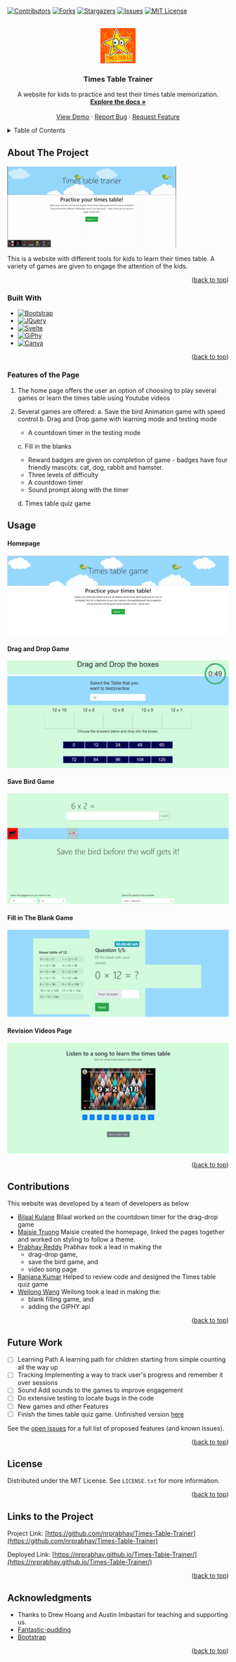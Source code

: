 <!-- Improved compatibility of back to top link: See: https://github.com/othneildrew/Best-README-Template/pull/73 -->
<a name="readme-top"></a>
<!--
*** Thanks for checking out the Best-README-Template. If you have a suggestion
*** that would make this better, please fork the repo and create a pull request
*** or simply open an issue with the tag "enhancement".
*** Don't forget to give the project a star!
*** Thanks again! Now go create something AMAZING! :D
-->



<!-- PROJECT SHIELDS -->
<!--
*** I'm using markdown "reference style" links for readability.
*** Reference links are enclosed in brackets [ ] instead of parentheses ( ).
*** See the bottom of this document for the declaration of the reference variables
*** for contributors-url, forks-url, etc. This is an optional, concise syntax you may use.
*** https://www.markdownguide.org/basic-syntax/#reference-style-links
-->
[![Contributors][contributors-shield]][contributors-url] [![Forks][forks-shield]][forks-url] [![Stargazers][stars-shield]][stars-url] [![Issues][issues-shield]][issues-url] [![MIT License][license-shield]][license-url]



<!-- PROJECT LOGO -->
<br />
<div align="center">
  <a href="https://github.com/nrprabhav/Group-Project">
    <img src="images/logo.jpg" alt="Logo" width="80" height="80">
  </a>

<h3 align="center">Times Table Trainer</h3>

  <p align="center">
    A website for kids to practice and test their times table memorization.
    <br />
    <a href="https://github.com/nrprabhav/Group-Project"><strong>Explore the docs »</strong></a>
    <br />
    <br />
    <a href="https://github.com/nrprabhav/Group-Project">View Demo</a>
    ·
    <a href="https://github.com/nrprabhav/Group-Project/issues">Report Bug</a>
    ·
    <a href="https://github.com/nrprabhav/Group-Project/issues">Request Feature</a>
  </p>
</div>



<!-- TABLE OF CONTENTS -->
<details>
  <summary>Table of Contents</summary>
  <ol>
    <li>
      <a href="#about-the-project">About The Project</a>
      <ul>
        <li><a href="#built-with">Built With</a></li>
      </ul>
    </li>
    <li><a href="#features-of-the-page">Features of the Page</a></li>
    <li><a href="#future-work">Future Work</a></li>
    <li><a href="#contributions">Contributions</a></li>
    <li><a href="#license">License</a></li>
    <li><a href="#contact">Contact</a></li>
    <li><a href="#acknowledgments">Acknowledgments</a></li>
  </ol>
</details>



<!-- ABOUT THE PROJECT -->
## About The Project

[![Time Table Trainer Screen Shot][product-screenshot]](./images/Times-table-game.gif)

This is a website with different tools for kids to learn their times table. A variety of games are given to engage the attention of the kids.

<p align="right">(<a href="#readme-top">back to top</a>)</p>



### Built With

* [![Bootstrap][Bootstrap.com]][Bootstrap-url]
* [![JQuery][JQuery.com]][JQuery-url]
* [![Svelte][youtube.dev]][youtube-url]
* [![GiPhy][giphy.com]][giphy-url]
* [![Canva][canva.com]][canva-url]

<p align="right">(<a href="#readme-top">back to top</a>)</p>


<!-- Features of the Page -->
### Features of the Page
1. The home page offers the user an option of choosing to play several games or learn the times table using Youtube videos
2. Several games are offered:
    a. Save the bird Animation game with speed control
    b. Drag and Drop game with learning mode and testing mode
    - A countdown timer in the testing mode

    c. Fill in the blanks
    - Reward badges are given on completion of game - badges have four friendly mascots: cat, dog, rabbit and hamster.
    - Three levels of difficulty
    - A countdown timer
    - Sound prompt along with the timer

    d. Times table quiz game

<!-- USAGE EXAMPLES -->
## Usage

#### Homepage

![homepage-screenshot](./images/homepage-screenshot.png)

#### Drag and Drop Game

![drag-and-drop-game-screenshot](./images/drag-and-drop-screenshot.png)

#### Save Bird Game

![save-bird-game-screenshot](./images/save-bird-game-screenshot.png)

#### Fill in The Blank Game

![fill-in-blank-screenshot](./images/fill-in-blank-screenshot.png)


#### Revision Videos Page

![revision-youtube-screenshot](./images/youtube-revision-screenshot.png)


<p align="right">(<a href="#readme-top">back to top</a>)</p>


<!-- CONTRIBUTING -->
## Contributions

This website was developed by a team of developers as below

- [Bilaal Kulane](https://github.com/bilaalgithub)
  Bilaal worked on the countdown timer for the drag-drop game
- [Maisie Truong](https://github.com/mtruong1995)
  Maisie created the homepage, linked the pages together and worked on styling to follow a theme.
- [Prabhav Reddy](https://github.com/nrprabhav)
  Prabhav took a lead in making the 
  - drag-drop game, 
  - save the bird game, and 
  - video song page
- [Ranjana Kumar](https://github.com/kumarranjana)
  Helped to review code and designed the Times table quiz game
- [Weilong Wang](https://github.com/V7lanw)
  Weilong took a lead in making the:
  - blank filling game, and
  - adding the GIPHY api


<p align="right">(<a href="#readme-top">back to top</a>)</p>

<!-- ROADMAP -->
## Future Work

- [ ] Learning Path
      A learning path for children starting from simple counting all the way up
- [ ] Tracking
      Implementing a way to track user's progress and remember it over sessions
- [ ] Sound
      Add sounds to the games to improve engagement
- [ ] Do extensive testing to locate bugs in the code
- [ ] New games and other Features
- [ ] Finish the times table quiz game. Unfinished version [here](https://nrprabhav.github.io/Times-Table-Trainer/HighScore-web-page/index.html)

See the [open issues](https://github.com/nrprabhav/Group-Project/issues) for a full list of proposed features (and known issues).

<p align="right">(<a href="#readme-top">back to top</a>)</p>


<!-- LICENSE -->
## License

Distributed under the MIT License. See `LICENSE.txt` for more information.

<p align="right">(<a href="#readme-top">back to top</a>)</p>



<!-- CONTACT -->
## Links to the Project

Project Link: [https://github.com/nrprabhav/Times-Table-Trainer](https://github.com/nrprabhav/Times-Table-Trainer)

Deployed Link: [https://nrprabhav.github.io/Times-Table-Trainer/](https://nrprabhav.github.io/Times-Table-Trainer/)

<p align="right">(<a href="#readme-top">back to top</a>)</p>



<!-- ACKNOWLEDGMENTS -->
## Acknowledgments

* Thanks to Drew Hoang and Austin Imbastari for teaching and supporting us.
* [Fantastic-pudding](https://fantastic-pudding.vercel.app/)
* [Bootstrap](https://getbootstrap.com/)

<p align="right">(<a href="#readme-top">back to top</a>)</p>



<!-- MARKDOWN LINKS & IMAGES -->
<!-- https://www.markdownguide.org/basic-syntax/#reference-style-links -->
[contributors-shield]: https://img.shields.io/github/contributors/nrprabhav/Group-Project.svg?style=for-the-badge
[contributors-url]: https://github.com/nrprabhav/Group-Project/graphs/contributors
[forks-shield]: https://img.shields.io/github/forks/nrprabhav/Group-Project.svg?style=for-the-badge
[forks-url]: https://github.com/nrprabhav/Group-Project/network/members
[stars-shield]: https://img.shields.io/github/stars/nrprabhav/Group-Project.svg?style=for-the-badge
[stars-url]: https://github.com/nrprabhav/Group-Project/stargazers
[issues-shield]: https://img.shields.io/github/issues/nrprabhav/Group-Project.svg?style=for-the-badge
[issues-url]: https://github.com/nrprabhav/Group-Project/issues
[license-shield]: https://img.shields.io/github/license/nrprabhav/Group-Project.svg?style=for-the-badge
[license-url]: https://github.com/nrprabhav/Group-Project/blob/master/LICENSE.txt
[linkedin-shield]: https://img.shields.io/badge/-LinkedIn-black.svg?style=for-the-badge&logo=linkedin&colorB=555
[linkedin-url]: https://linkedin.com/in/linkedin_username
[product-screenshot]: images/Times-table-game.gif
[Next.js]: https://img.shields.io/badge/next.js-000000?style=for-the-badge&logo=nextdotjs&logoColor=white
[Next-url]: https://nextjs.org/
[React.js]: https://img.shields.io/badge/React-20232A?style=for-the-badge&logo=react&logoColor=61DAFB
[React-url]: https://reactjs.org/
[Vue.js]: https://img.shields.io/badge/Vue.js-35495E?style=for-the-badge&logo=vuedotjs&logoColor=4FC08D
[Vue-url]: https://vuejs.org/
[Angular.io]: https://img.shields.io/badge/CSS3-DD0031?style=for-the-badge&logo=css3&logoColor=white
[Angular-url]: https://angular.io/
[youtube.dev]: https://img.shields.io/badge/Youtube-4A4A55?style=for-the-badge&logo=youtube&logoColor=FF3E00
[youtube-url]: https://youtube.com/
[GiPhy.com]: https://img.shields.io/badge/GIPHY-FF2D20?style=for-the-badge&logo=giphy&logoColor=white
[GiPhy-url]: https://giphy.com/
[Bootstrap.com]: https://img.shields.io/badge/Bootstrap-563D7C?style=for-the-badge&logo=bootstrap&logoColor=white
[Bootstrap-url]: https://getbootstrap.com
[JQuery.com]: https://img.shields.io/badge/jQuery-0769AD?style=for-the-badge&logo=jquery&logoColor=white
[JQuery-url]: https://jquery.com 
[canva.com]:https://img.shields.io/badge/Canva-%2300C4CC.svg?style=for-the-badge&logo=Canva&logoColor=white
[canva-url]: https://www.canva.com/